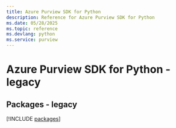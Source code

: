 ```yaml
---
title: Azure Purview SDK for Python
description: Reference for Azure Purview SDK for Python
ms.date: 05/28/2025
ms.topic: reference
ms.devlang: python
ms.service: purview
---
```

# Azure Purview SDK for Python - legacy
## Packages - legacy
[!INCLUDE [packages](purview-index.md)]